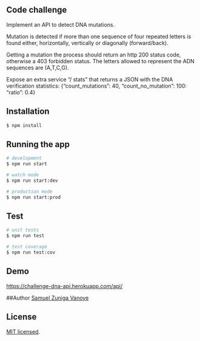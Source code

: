 ## Code challenge

Implement an API to detect DNA mutations.

Mutation is detected if more than one sequence of four repeated letters is found either, horizontally, vertically or diagonally (forward/back).

Getting a mutation the process should return an http 200 status code, otherwise a 403 forbidden status.
The letters allowed to represent the ADN sequences are (A,T,C,G).

Expose an extra service “/ stats” that returns a JSON with the DNA verification statistics: {“count_mutations”: 40, “count_no_mutation”: 100: “ratio”: 0.4}


## Installation

```bash
$ npm install
```

## Running the app

```bash
# development
$ npm run start

# watch mode
$ npm run start:dev

# production mode
$ npm run start:prod
```

## Test

```bash
# unit tests
$ npm run test

# test coverage
$ npm run test:cov
```
## Demo
https://challenge-dna-api.herokuapp.com/api/


##Author
[Samuel Zuniga Vanoye](mailto:samuelzv@gmail.com)

## License
[MIT licensed](LICENSE).
